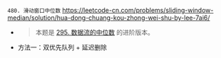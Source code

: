 
`480. 滑动窗口中位数` https://leetcode-cn.com/problems/sliding-window-median/solution/hua-dong-chuang-kou-zhong-wei-shu-by-lee-7ai6/
- > 本题是 [295. 数据流的中位数](https://leetcode-cn.com/problems/find-median-from-data-stream/) 的进阶版本。
- 方法一：双优先队列 + 延迟删除
